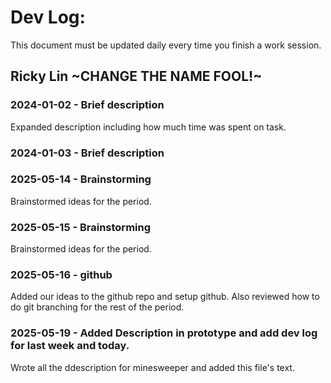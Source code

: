 # Dev Log:

This document must be updated daily every time you finish a work session.

## Ricky Lin ~CHANGE THE NAME FOOL!~

### 2024-01-02 - Brief description
Expanded description including how much time was spent on task.

### 2024-01-03 - Brief description


### 2025-05-14 - Brainstorming
Brainstormed ideas for the period.

### 2025-05-15 - Brainstorming
Brainstormed ideas for the period.

### 2025-05-16 - github
Added our ideas to the github repo and setup github. Also reviewed how to do git branching for the rest of the period.

### 2025-05-19 - Added Description in prototype and add dev log for last week and today. 
Wrote all the ddescription for minesweeper and added this file's text. 
